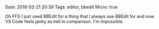 Date: 2019-02-21 20:39
Tags: editor, bbedit
Micro: true

Oh FFS I just used BBEdit for a thing that I always use BBEdit for and now VS Code feels janky as hell in comparison. I'm impossible.